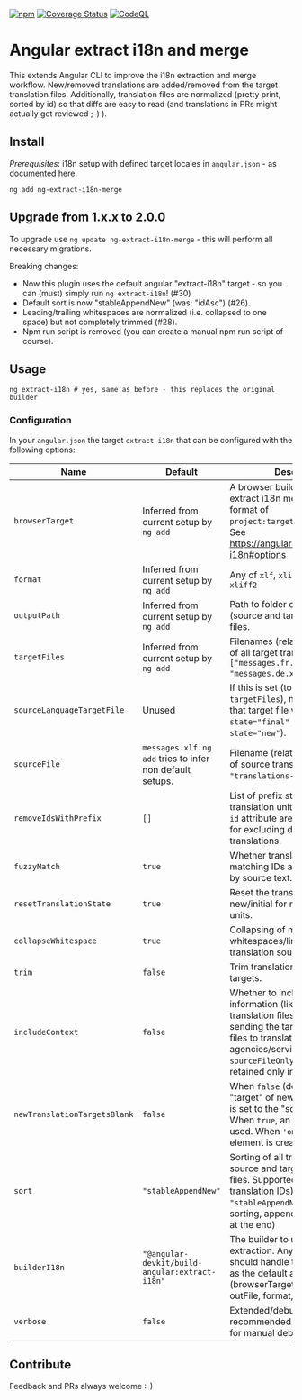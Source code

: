 [![npm](https://img.shields.io/npm/v/ng-extract-i18n-merge)](https://www.npmjs.com/package/ng-extract-i18n-merge)
[![Coverage Status](https://coveralls.io/repos/github/daniel-sc/ng-extract-i18n-merge/badge.svg?branch=master)](https://coveralls.io/github/daniel-sc/ng-extract-i18n-merge?branch=master)
[![CodeQL](https://github.com/daniel-sc/ng-extract-i18n-merge/actions/workflows/github-code-scanning/codeql/badge.svg)](https://github.com/daniel-sc/ng-extract-i18n-merge/actions/workflows/github-code-scanning/codeql)

# Angular extract i18n and merge

This extends Angular CLI to improve the i18n extraction and merge workflow. New/removed translations are added/removed
from the target translation files. Additionally, translation files are normalized (pretty print, sorted by id) so that
diffs are easy to read (and translations in PRs might actually get reviewed ;-) ).

## Install

_Prerequisites_: i18n setup with defined target locales in `angular.json` - as
documented [here](https://angular.io/guide/i18n-common-merge).

```shell
ng add ng-extract-i18n-merge
```

## Upgrade from 1.x.x to 2.0.0

To upgrade use `ng update ng-extract-i18n-merge` - this will perform all necessary migrations.

Breaking changes:

* Now this plugin uses the default angular "extract-i18n" target - so you can (must) simply run `ng extract-i18n`! (#30)
* Default sort is now "stableAppendNew" (was: "idAsc") (#26).
* Leading/trailing whitespaces are normalized (i.e. collapsed to one space) but not completely trimmed (#28).
* Npm run script is removed (you can create a manual npm run script of course).

## Usage

```shell
ng extract-i18n # yes, same as before - this replaces the original builder
```

### Configuration

In your `angular.json` the target `extract-i18n` that can be configured with the following options:

| Name                         | Default                                                     | Description                                                                                                                                                                                                                                         |
|------------------------------|-------------------------------------------------------------|-----------------------------------------------------------------------------------------------------------------------------------------------------------------------------------------------------------------------------------------------------|
| `browserTarget`              | Inferred from current setup by `ng add`                     | A browser builder target to extract i18n messages in the format of `project:target[:configuration]`. See https://angular.io/cli/extract-i18n#options                                                                                                |
| `format`                     | Inferred from current setup by `ng add`                     | Any of `xlf`, `xlif`, `xliff`, `xlf2`, `xliff2`                                                                                                                                                                                                     |
| `outputPath`                 | Inferred from current setup by `ng add`                     | Path to folder containing all (source and target) translation files.                                                                                                                                                                                |
| `targetFiles`                | Inferred from current setup by `ng add`                     | Filenames (relative to `outputPath` of all target translation files (e.g. `["messages.fr.xlf", "messages.de.xlf"]`).                                                                                                                                |
| `sourceLanguageTargetFile`   | Unused                                                      | If this is set (to one of the `targetFiles`), new translations in that target file will be set to `state="final"` (instead of default `state="new"`).                                                                                               |
| `sourceFile`                 | `messages.xlf`. `ng add` tries to infer non default setups. | Filename (relative to `outputPath` of source translation file (e.g. `"translations-source.xlf"`).                                                                                                                                                   |
| `removeIdsWithPrefix`        | `[]`                                                        | List of prefix strings. All translation units with matching `id` attribute are removed. Useful for excluding duplicate library translations.                                                                                                        |
| `fuzzyMatch`                 | `true`                                                      | Whether translation units without matching IDs are fuzzy matched by source text.                                                                                                                                                                    |
| `resetTranslationState`      | `true`                                                      | Reset the translation state to new/initial for new/changed units.                                                                                                                                                                                   |
| `collapseWhitespace`         | `true`                                                      | Collapsing of multiple whitespaces/line breaks in translation sources and targets.                                                                                                                                                                  |
| `trim`                       | `false`                                                     | Trim translation sources and targets.                                                                                                                                                                                                               |
| `includeContext`             | `false`                                                     | Whether to include the context information (like notes) in the translation files. This is useful for sending the target translation files to translation agencies/services. When `sourceFileOnly` the context is retained only in the `sourceFile`. |
| `newTranslationTargetsBlank` | `false`                                                     | When `false` (default) the "target" of new translation units is set to the "source" value. When `true`, an empty string is used. When `'omit'`, no target element is created.                                                                       |
| `sort`                       | `"stableAppendNew"`                                         | Sorting of all translation units in source and target translation files. Supported: `"idAsc"` (sort by translation IDs), `"stableAppendNew"` (keep existing sorting, append new translations at the end)                                            |
| `builderI18n`                | `"@angular-devkit/build-angular:extract-i18n"`              | The builder to use for i18n extraction. Any custom builder should handle the same options as the default angular builder (browserTarget, outputPath, outFile, format, progress).                                                                    |
| `verbose`                    | `false`                                                     | Extended/debug output - it is recommended to use this only for manual debugging.                                                                                                                                                                    |

## Contribute

Feedback and PRs always welcome :-)
